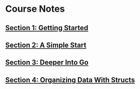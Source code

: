 # Course Notes

## [Section 1: Getting Started](./1-getting-started.md)
## [Section 2: A Simple Start](./2-a-simple-start.md)
## [Section 3: Deeper Into Go](./3-deeper-into-go.md)
## [Section 4: Organizing Data With Structs](./4-organizing-data-with-structs.md)